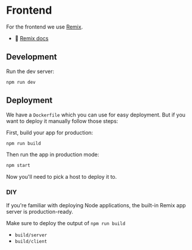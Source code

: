 # Frontend

For the frontend we use [Remix](https://remix.run/).

- 📖 [Remix docs](https://remix.run/docs)

## Development

Run the dev server:

```shellscript
npm run dev
```

## Deployment

We have a `Dockerfile` which you can use for easy deployment. But if you want to
deploy it manually follow those steps:

First, build your app for production:

```sh
npm run build
```

Then run the app in production mode:

```sh
npm start
```

Now you'll need to pick a host to deploy it to.

### DIY

If you're familiar with deploying Node applications, the built-in Remix app server is production-ready.

Make sure to deploy the output of `npm run build`

- `build/server`
- `build/client`
